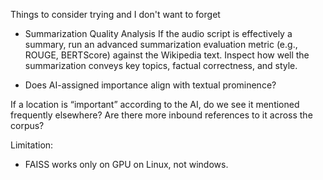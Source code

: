 Things to consider trying and I don't want to forget

- Summarization Quality Analysis
  If the audio script is effectively a summary, run an advanced summarization evaluation metric (e.g., ROUGE, BERTScore) against the Wikipedia text.
  Inspect how well the summarization conveys key topics, factual correctness, and style.

- Does AI-assigned importance align with textual prominence?

If a location is “important” according to the AI, do we see it mentioned frequently elsewhere? Are there more inbound references to it across the corpus?

Limitation:

- FAISS works only on GPU on Linux, not windows.
